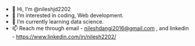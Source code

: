 - 👋 Hi, I’m @nileshjd2202
- 👀 I’m interested in coding, Web development.
- 🌱 I’m currently learning data science.
- 📫 Reach me through email - nileshdangi2016@gmail.com , and linkedin - https://www.linkedin.com/in/nilesh2202/

<!---
nileshjd2202/nileshjd2202 is a ✨ special ✨ repository because its `README.md` (this file) appears on your GitHub profile.
You can click the Preview link to take a look at your changes.
--->
